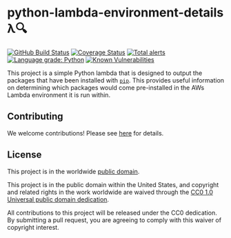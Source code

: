 # python-lambda-environment-details λ🔍 #

[![GitHub Build Status](https://github.com/cisagov/python-lambda-environment-details/workflows/build/badge.svg)](https://github.com/cisagov/python-lambda-environment-details/actions)
[![Coverage Status](https://coveralls.io/repos/github/cisagov/python-lambda-environment-details/badge.svg?branch=develop)](https://coveralls.io/github/cisagov/python-lambda-environment-details?branch=develop)
[![Total alerts](https://img.shields.io/lgtm/alerts/g/cisagov/python-lambda-environment-details.svg?logo=lgtm&logoWidth=18)](https://lgtm.com/projects/g/cisagov/python-lambda-environment-details/alerts/)
[![Language grade: Python](https://img.shields.io/lgtm/grade/python/g/cisagov/python-lambda-environment-details.svg?logo=lgtm&logoWidth=18)](https://lgtm.com/projects/g/cisagov/python-lambda-environment-details/context:python)
[![Known Vulnerabilities](https://snyk.io/test/github/cisagov/python-lambda-environment-details/develop/badge.svg)](https://snyk.io/test/github/cisagov/python-lambda-environment-details)

This project is a simple Python lambda that is designed to output the packages
that have been installed with [`pip`](https://pypi.org/project/pip/). This
provides useful information on determining which packages would come
pre-installed in the AWs Lambda environment it is run within.

## Contributing ##

We welcome contributions!  Please see [here](CONTRIBUTING.md) for
details.

## License ##

This project is in the worldwide [public domain](LICENSE).

This project is in the public domain within the United States, and
copyright and related rights in the work worldwide are waived through
the [CC0 1.0 Universal public domain
dedication](https://creativecommons.org/publicdomain/zero/1.0/).

All contributions to this project will be released under the CC0
dedication. By submitting a pull request, you are agreeing to comply
with this waiver of copyright interest.
